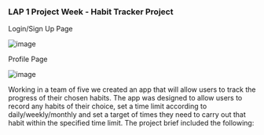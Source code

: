 ### LAP 1 Project Week - Habit Tracker Project 

Login/Sign Up Page

![image](https://user-images.githubusercontent.com/32695213/139240030-390aa12f-46d7-439d-b41c-9c692482de4f.png)

Profile Page

![image](https://user-images.githubusercontent.com/32695213/139239845-a46e57a5-8ee6-4f92-8924-f2b8c8e18c97.png)

Working in a team of five we created an app that will allow users to track the progress of their chosen habits. The app was designed to allow users to record any habits of their choice, set a time limit according to daily/weekly/monthly and set a target of times they need to carry out that habit within the specified time limit. The project brief included the following:


